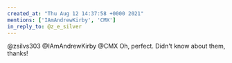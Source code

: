 ```yaml
---
created_at: "Thu Aug 12 14:37:58 +0000 2021"
mentions: ['IAmAndrewKirby', 'CMX']
in_reply_to: @z_e_silver
---
```


@zsilvs303 @IAmAndrewKirby @CMX Oh, perfect. Didn't know about them, thanks!